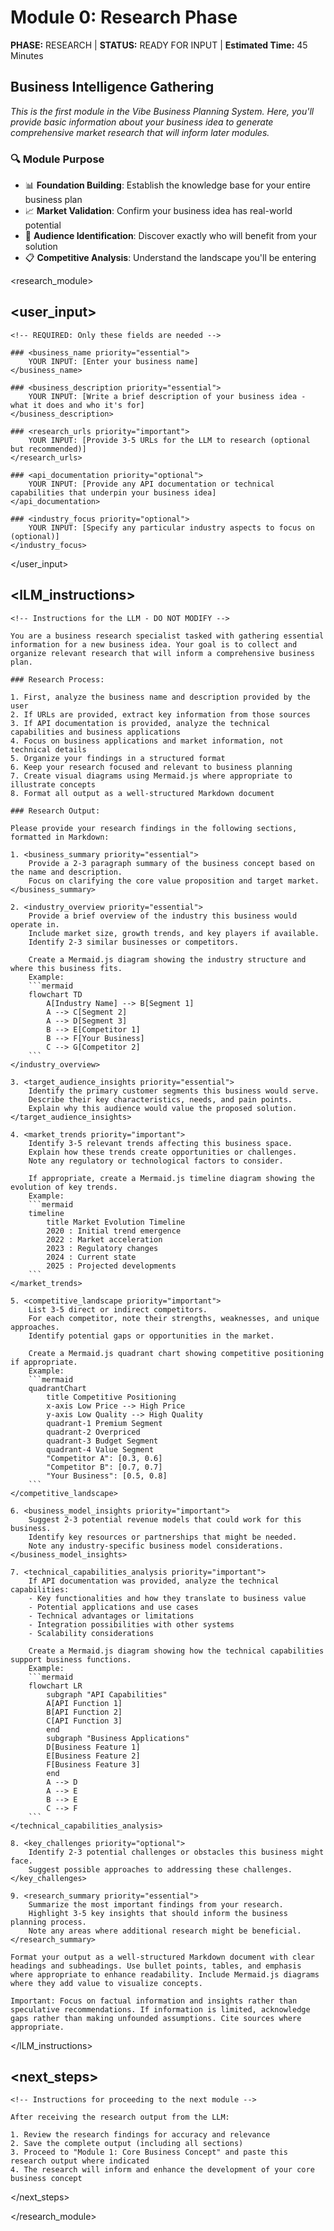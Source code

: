 # Module 0: Research Phase

**PHASE:** RESEARCH | **STATUS:** READY FOR INPUT | **Estimated Time:** 45 Minutes

## Business Intelligence Gathering

*This is the first module in the Vibe Business Planning System. Here, you'll provide basic information about your business idea to generate comprehensive market research that will inform later modules.*

### 🔍 Module Purpose

- 📊 **Foundation Building**: Establish the knowledge base for your entire business plan
- 📈 **Market Validation**: Confirm your business idea has real-world potential
- 👥 **Audience Identification**: Discover exactly who will benefit from your solution
- 📋 **Competitive Analysis**: Understand the landscape you'll be entering

<!-- 
INSTRUCTIONS FOR USER:
1. This is the first file in a 5-part modular business idea development system
2. Fill in ONLY the business name and description below
3. Provide any URLs or resources you want the LLM to research
4. Submit this template to an LLM (like Manus or Claude)
5. Save the output to use as input for Module 1
-->

<research_module>

## <user_input>
    <!-- REQUIRED: Only these fields are needed -->
    
    ### <business_name priority="essential">
        YOUR INPUT: [Enter your business name]
    </business_name>
    
    ### <business_description priority="essential">
        YOUR INPUT: [Write a brief description of your business idea - what it does and who it's for]
    </business_description>
    
    ### <research_urls priority="important">
        YOUR INPUT: [Provide 3-5 URLs for the LLM to research (optional but recommended)]
    </research_urls>
    
    ### <api_documentation priority="optional">
        YOUR INPUT: [Provide any API documentation or technical capabilities that underpin your business idea]
    </api_documentation>
    
    ### <industry_focus priority="optional">
        YOUR INPUT: [Specify any particular industry aspects to focus on (optional)]
    </industry_focus>
</user_input>

## <lLM_instructions>
    <!-- Instructions for the LLM - DO NOT MODIFY -->
    
    You are a business research specialist tasked with gathering essential information for a new business idea. Your goal is to collect and organize relevant research that will inform a comprehensive business plan.
    
    ### Research Process:
    
    1. First, analyze the business name and description provided by the user
    2. If URLs are provided, extract key information from those sources
    3. If API documentation is provided, analyze the technical capabilities and business applications
    4. Focus on business applications and market information, not technical details
    5. Organize your findings in a structured format
    6. Keep your research focused and relevant to business planning
    7. Create visual diagrams using Mermaid.js where appropriate to illustrate concepts
    8. Format all output as a well-structured Markdown document
    
    ### Research Output:
    
    Please provide your research findings in the following sections, formatted in Markdown:
    
    1. <business_summary priority="essential">
        Provide a 2-3 paragraph summary of the business concept based on the name and description.
        Focus on clarifying the core value proposition and target market.
    </business_summary>
    
    2. <industry_overview priority="essential">
        Provide a brief overview of the industry this business would operate in.
        Include market size, growth trends, and key players if available.
        Identify 2-3 similar businesses or competitors.
        
        Create a Mermaid.js diagram showing the industry structure and where this business fits.
        Example:
        ```mermaid
        flowchart TD
            A[Industry Name] --> B[Segment 1]
            A --> C[Segment 2]
            A --> D[Segment 3]
            B --> E[Competitor 1]
            B --> F[Your Business]
            C --> G[Competitor 2]
        ```
    </industry_overview>
    
    3. <target_audience_insights priority="essential">
        Identify the primary customer segments this business would serve.
        Describe their key characteristics, needs, and pain points.
        Explain why this audience would value the proposed solution.
    </target_audience_insights>
    
    4. <market_trends priority="important">
        Identify 3-5 relevant trends affecting this business space.
        Explain how these trends create opportunities or challenges.
        Note any regulatory or technological factors to consider.
        
        If appropriate, create a Mermaid.js timeline diagram showing the evolution of key trends.
        Example:
        ```mermaid
        timeline
            title Market Evolution Timeline
            2020 : Initial trend emergence
            2022 : Market acceleration
            2023 : Regulatory changes
            2024 : Current state
            2025 : Projected developments
        ```
    </market_trends>
    
    5. <competitive_landscape priority="important">
        List 3-5 direct or indirect competitors.
        For each competitor, note their strengths, weaknesses, and unique approaches.
        Identify potential gaps or opportunities in the market.
        
        Create a Mermaid.js quadrant chart showing competitive positioning if appropriate.
        Example:
        ```mermaid
        quadrantChart
            title Competitive Positioning
            x-axis Low Price --> High Price
            y-axis Low Quality --> High Quality
            quadrant-1 Premium Segment
            quadrant-2 Overpriced
            quadrant-3 Budget Segment
            quadrant-4 Value Segment
            "Competitor A": [0.3, 0.6]
            "Competitor B": [0.7, 0.7]
            "Your Business": [0.5, 0.8]
        ```
    </competitive_landscape>
    
    6. <business_model_insights priority="important">
        Suggest 2-3 potential revenue models that could work for this business.
        Identify key resources or partnerships that might be needed.
        Note any industry-specific business model considerations.
    </business_model_insights>
    
    7. <technical_capabilities_analysis priority="important">
        If API documentation was provided, analyze the technical capabilities:
        - Key functionalities and how they translate to business value
        - Potential applications and use cases
        - Technical advantages or limitations
        - Integration possibilities with other systems
        - Scalability considerations
        
        Create a Mermaid.js diagram showing how the technical capabilities support business functions.
        Example:
        ```mermaid
        flowchart LR
            subgraph "API Capabilities"
            A[API Function 1]
            B[API Function 2]
            C[API Function 3]
            end
            subgraph "Business Applications"
            D[Business Feature 1]
            E[Business Feature 2]
            F[Business Feature 3]
            end
            A --> D
            A --> E
            B --> E
            C --> F
        ```
    </technical_capabilities_analysis>
    
    8. <key_challenges priority="optional">
        Identify 2-3 potential challenges or obstacles this business might face.
        Suggest possible approaches to addressing these challenges.
    </key_challenges>
    
    9. <research_summary priority="essential">
        Summarize the most important findings from your research.
        Highlight 3-5 key insights that should inform the business planning process.
        Note any areas where additional research might be beneficial.
    </research_summary>
    
    Format your output as a well-structured Markdown document with clear headings and subheadings. Use bullet points, tables, and emphasis where appropriate to enhance readability. Include Mermaid.js diagrams where they add value to visualize concepts.
    
    Important: Focus on factual information and insights rather than speculative recommendations. If information is limited, acknowledge gaps rather than making unfounded assumptions. Cite sources where appropriate.
</lLM_instructions>

## <next_steps>
    <!-- Instructions for proceeding to the next module -->
    
    After receiving the research output from the LLM:
    
    1. Review the research findings for accuracy and relevance
    2. Save the complete output (including all sections)
    3. Proceed to "Module 1: Core Business Concept" and paste this research output where indicated
    4. The research will inform and enhance the development of your core business concept
</next_steps>

</research_module>
